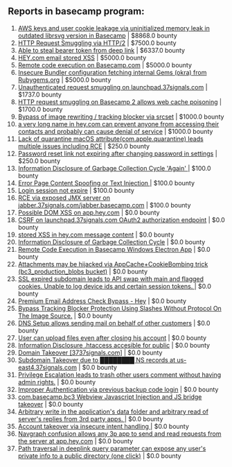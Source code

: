 ## Reports in basecamp program:
1. [AWS keys and user cookie leakage via uninitialized memory leak in outdated librsvg version in Basecamp](https://hackerone.com/reports/2107680) | $8868.0 bounty
2. [HTTP Request Smuggling via HTTP/2](https://hackerone.com/reports/1211724) | $7500.0 bounty
3. [Able to steal bearer token from deep link](https://hackerone.com/reports/1372667) | $6337.0 bounty
4. [HEY.com email stored XSS](https://hackerone.com/reports/982291) | $5000.0 bounty
5. [Remote code execution on Basecamp.com](https://hackerone.com/reports/365271) | $5000.0 bounty
6. [Insecure Bundler configuration fetching internal Gems (okra) from Rubygems.org](https://hackerone.com/reports/1104874) | $5000.0 bounty
7. [Unauthenticated request smuggling on launchpad.37signals.com](https://hackerone.com/reports/867577) | $1737.0 bounty
8. [HTTP request smuggling on Basecamp 2 allows web cache poisoning](https://hackerone.com/reports/919175) | $1700.0 bounty
9. [Bypass of image rewriting / tracking blocker via srcset](https://hackerone.com/reports/1021885) | $1000.0 bounty
10. [a very long name in hey.com can prevent anyone from accessing their contacts and probably can cause denial of service](https://hackerone.com/reports/1018037) | $1000.0 bounty
11. [Lack of quarantine macOS attribute(com.apple.quarantine) leads multiple issues including RCE](https://hackerone.com/reports/1019389) | $250.0 bounty
12. [Password reset link not expiring after changing password in settings](https://hackerone.com/reports/1288898) | $250.0 bounty
13. [Information Disclosure of Garbage Collection Cycle 'Again' ](https://hackerone.com/reports/1026196) | $100.0 bounty
14. [Error Page Content Spoofing or Text Injection ](https://hackerone.com/reports/1245051) | $100.0 bounty
15. [Login session not expire](https://hackerone.com/reports/1294231) | $100.0 bounty
16. [RCE via exposed JMX server on jabber.37signals.com/jabber.basecamp.com](https://hackerone.com/reports/1456063) | $100.0 bounty
17. [Possible DOM XSS on app.hey.com](https://hackerone.com/reports/1010132) | $0.0 bounty
18. [CSRF on launchpad.37signals.com OAuth2 authorization endpoint](https://hackerone.com/reports/850022) | $0.0 bounty
19. [stored XSS in hey.com message content](https://hackerone.com/reports/988272) | $0.0 bounty
20. [Information Disclosure of Garbage Collection Cycle](https://hackerone.com/reports/981796) | $0.0 bounty
21. [Remote Code Execution in Basecamp Windows Electron App](https://hackerone.com/reports/1016966) | $0.0 bounty
22. [Attachments may be hijacked via AppCache+CookieBombing trick (bc3_production_blobs bucket)](https://hackerone.com/reports/403602) | $0.0 bounty
23. [SSL expired subdomain leads to API swap with main and flagged cookies. Unable to log device ids and certain session tokens. ](https://hackerone.com/reports/1024880) | $0.0 bounty
24. [Premium Email Address Check Bypass - Hey](https://hackerone.com/reports/963774) | $0.0 bounty
25. [Bypass Tracking Blocker Protection Using Slashes Without Protocol On The Image Source.](https://hackerone.com/reports/1050656) | $0.0 bounty
26. [DNS Setup allows sending mail on behalf of other customers](https://hackerone.com/reports/981824) | $0.0 bounty
27. [User can upload files even after closing his account](https://hackerone.com/reports/1020371) | $0.0 bounty
28. [Information Disclosure .htaccess accesible for public](https://hackerone.com/reports/1241849) | $0.0 bounty
29. [Domain Takeover [3737signals.com]](https://hackerone.com/reports/1253926) | $0.0 bounty
30. [Subdomain Takeover due to ████████ NS records at us-east4.37signals.com](https://hackerone.com/reports/1342422) | $0.0 bounty
31. [Privilege Escalation leads to trash other users comment without having admin rights.](https://hackerone.com/reports/1307943) | $0.0 bounty
32. [Improper Authentication via previous backup code login](https://hackerone.com/reports/1485788) | $0.0 bounty
33. [com.basecamp.bc3 Webview Javascript Injection and JS bridge takeover](https://hackerone.com/reports/1343300) | $0.0 bounty
34. [Arbitrary write in the application's data folder and arbitrary read of server's replies from 3rd party apps. ](https://hackerone.com/reports/1710541) | $0.0 bounty
35. [Account takeover via insecure intent handling  ](https://hackerone.com/reports/2516732) | $0.0 bounty
36. [Navgraph confusion allows any 3p app to send and read requests from the server at app.hey.com](https://hackerone.com/reports/2552879) | $0.0 bounty
37. [Path traversal in deeplink query parameter can expose any user's private info to a public directory (one click)](https://hackerone.com/reports/2553411) | $0.0 bounty